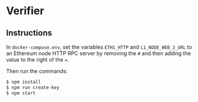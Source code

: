 # Verifier

## Instructions

In `docker-compose.env`, set the variables `ETH1_HTTP` and
`L1_NODE_WEB_3_URL` to an Ethereum node HTTP RPC server by
removing the `#` and then adding the value to the right of
the `=`.

Then run the commands:

```bash
$ npm install
$ npm run create-key
$ npm start
```
